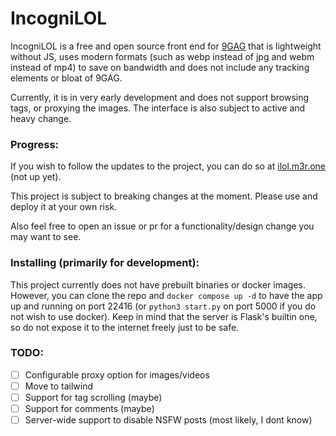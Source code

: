 # IncogniLOL

IncogniLOL is a free and open source front end for [9GAG](https://9gag.com) that is lightweight without JS, uses modern formats (such as webp instead of jpg and webm instead of mp4) to save on bandwidth and does not include any tracking elements or bloat of 9GAG.

Currently, it is in very early development and does not support browsing tags, or proxying the images. The interface is also subject to active and heavy change.

### Progress:
If you wish to follow the updates to the project, you can do so at [ilol.m3r.one](https://ilol.m3r.one) (not up yet).

This project is subject to breaking changes at the moment. Please use and deploy it at your own risk.

Also feel free to open an issue or pr for a functionality/design change you may want to see.

### Installing (primarily for development):
This project currently does not have prebuilt binaries or docker images. However, you can clone the repo and `docker compose up -d` to have the app up and running on port 22416 (or `python3 start.py` on port 5000 if you do not wish to use docker). Keep in mind that the server is Flask's builtin one, so do not expose it to the internet freely just to be safe.

### TODO:

 - [ ] Configurable proxy option for images/videos
 - [ ] Move to tailwind
 - [ ] Support for tag scrolling (maybe)
 - [ ] Support for comments (maybe)
 - [ ] Server-wide support to disable NSFW posts (most likely, I dont know)
